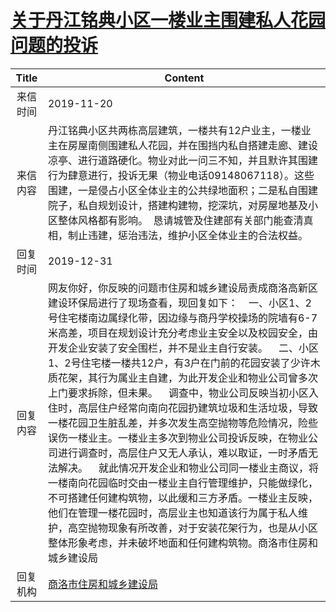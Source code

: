 # <a href="http://www.shangluo.gov.cn/zmhd/ldxxxx.jsp?urltype=leadermail.LeaderMailContentUrl&wbtreeid=1112&leadermailid=5563">关于丹江铭典小区一楼业主围建私人花园问题的投诉</a>
| Title |                                                                                                                                                                                                                                                          Content                                                                                                                                                                                                                                                          |
|:-----:|---------------------------------------------------------------------------------------------------------------------------------------------------------------------------------------------------------------------------------------------------------------------------------------------------------------------------------------------------------------------------------------------------------------------------------------------------------------------------------------------------------------------------|
| 来信时间  | 2019-11-20                                                                                                                                                                                                                                                                                                                                                                                                                                                                                                                |
| 来信内容  | 丹江铭典小区共两栋高层建筑，一楼共有12户业主，一楼业主在房屋南侧围建私人花园，并在围挡内私自搭建走廊、建设凉亭、进行道路硬化。物业对此一问三不知，并且默许其围建行为肆意进行，投诉无果（物业电话09148067118）。这些围建，一是侵占小区全体业主的公共绿地面积；二是私自围建院子，私自规划设计，搭建构建物，挖深坑，对房屋地基及小区整体风格都有影响。  恳请城管及住建部有关部门能查清真相，制止违建，惩治违法，维护小区全体业主的合法权益。                                                                                                                                                                                                                                                                                              |
| 回复时间  | 2019-12-31                                                                                                                                                                                                                                                                                                                                                                                                                                                                                                                |
| 回复内容  | 网友你好，你反映的问题市住房和城乡建设局责成商洛高新区建设环保局进行了现场查看，现回复如下：    一、小区1、2号住宅楼南边属绿化带，因边缘与商丹学校操场的院墙有6-7米高差，项目在规划设计充分考虑业主安全以及校园安全，由开发企业安装了安全围栏，并不是业主自行安装。    二、小区1、2号住宅楼一楼共12户，有3户在门前的花园安装了少许木质花架，其行为属业主自建，为此开发企业和物业公司曾多次上门要求拆除，但未果。    调查中，物业公司反映当初小区入住时，高层住户经常向南向花园扔建筑垃圾和生活垃圾，导致一楼花园卫生脏乱差，并多次发生高空抛物等危险情况，险些误伤一楼业主。一楼业主多次到物业公司投诉反映，在物业公司进行调查时，高层住户又无人承认，难以取证，一时矛盾无法解决。    就此情况开发企业和物业公司同一楼业主商议，将一楼南向花园临时交由一楼业主自行管理维护，只能做绿化，不可搭建任何建构筑物，以此缓和三方矛盾。一楼业主反映，他们在管理一楼花园时，高层业主也知道该行为属于私人维护，高空抛物现象有所改善，对于安装花架行为，也是从小区整体形象考虑，并未破坏地面和任何建构筑物。商洛市住房和城乡建设局 |
| 回复机构  | <a href="../../category/agencies/商洛市住房和城乡建设局.md">商洛市住房和城乡建设局</a>                                                                                                                                                                                                                                                                                                                                                                                                                                                          |